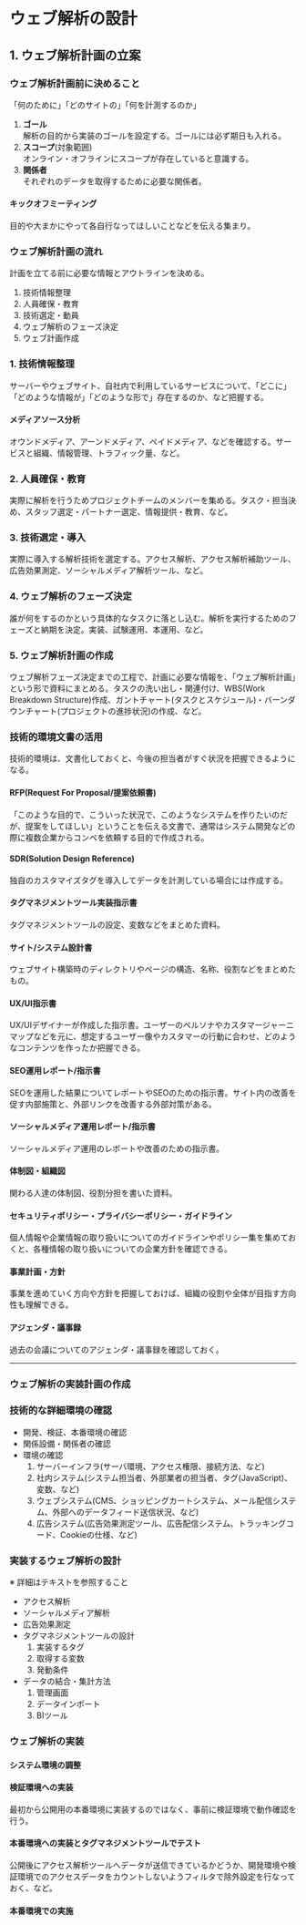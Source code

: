 # ウェブ解析の設計

## 1. ウェブ解析計画の立案

### ウェブ解析計画前に決めること
「何のために」「どのサイトの」「何を計測するのか」

1. **ゴール**<br>解析の目的から実装のゴールを設定する。ゴールには必ず期日も入れる。
2. **スコープ**(対象範囲)<br>オンライン・オフラインにスコープが存在していると意識する。
3. **関係者**<br>それぞれのデータを取得するために必要な関係者。

#### キックオフミーティング
目的や大まかにやって各自行なってほしいことなどを伝える集まり。

### ウェブ解析計画の流れ
計画を立てる前に必要な情報とアウトラインを決める。

1. 技術情報整理
2. 人員確保・教育
3. 技術選定・動員
4. ウェブ解析のフェーズ決定
5. ウェブ計画作成

### 1. 技術情報整理
サーバーやウェブサイト、自社内で利用しているサービスについて、「どこに」「どのような情報が」「どのような形で」存在するのか、など把握する。

#### メディアソース分析
オウンドメディア、アーンドメディア、ペイドメディア、などを確認する。サービスと組織、情報管理、トラフィック量、など。

### 2. 人員確保・教育
実際に解析を行うためプロジェクトチームのメンバーを集める。タスク・担当決め、スタッフ選定・パートナー選定、情報提供・教育、など。

### 3. 技術選定・導入
実際に導入する解析技術を選定する。アクセス解析、アクセス解析補助ツール、広告効果測定、ソーシャルメディア解析ツール、など。

### 4. ウェブ解析のフェーズ決定
誰が何をするのかという具体的なタスクに落とし込む。解析を実行するためのフェーズと納期を決定。実装、試験運用、本運用、など。

### 5. ウェブ解析計画の作成
ウェブ解析フェーズ決定までの工程で、計画に必要な情報を、「ウェブ解析計画」という形で資料にまとめる。タスクの洗い出し・関連付け、WBS(Work Breakdown Structure)作成、ガントチャート(タスクとスケジュール)・バーンダウンチャート(プロジェクトの進捗状況)の作成、など。

### 技術的環境文書の活用
技術的環境は、文書化しておくと、今後の担当者がすぐ状況を把握できるようになる。

#### RFP(Request For Proposal/提案依頼書)
「このような目的で、こういった状況で、このようなシステムを作りたいのだが、提案をしてほしい」ということを伝える文書で、通常はシステム開発などの際に複数企業からコンペを依頼する目的で作成される。

#### SDR(Solution Design Reference)
独自のカスタマイズタグを導入してデータを計測している場合には作成する。

#### タグマネジメントツール実装指示書
タグマネジメントツールの設定、変数などをまとめた資料。

#### サイト/システム設計書
ウェブサイト構築時のディレクトリやページの構造、名称、役割などをまとめたもの。

#### UX/UI指示書
UX/UIデザイナーが作成した指示書。ユーザーのペルソナやカスタマージャーニマップなどを元に、想定するユーザー像やカスタマーの行動に合わせ、どのようなコンテンツを作ったか把握できる。

#### SEO運用レポート/指示書
SEOを運用した結果についてレポートやSEOのための指示書。サイト内の改善を促す内部施策と、外部リンクを改善する外部対策がある。

#### ソーシャルメディア運用レポート/指示書
ソーシャルメディア運用のレポートや改善のための指示書。

#### 体制図・組織図
関わる人達の体制図、役割分担を書いた資料。

#### セキュリティポリシー・プライバシーポリシー・ガイドライン
個人情報や企業情報の取り扱いについてのガイドラインやポリシー集を集めておくと、各種情報の取り扱いについての企業方針を確認できる。

#### 事業計画・方針
事業を進めていく方向や方針を把握しておけば、組織の役割や全体が目指す方向性も理解できる。

#### アジェンダ・議事録
過去の会議についてのアジェンダ・議事録を確認しておく。

---

### ウェブ解析の実装計画の作成

### 技術的な詳細環境の確認

- 開発、検証、本番環境の確認
- 関係設備・関係者の確認
- 環境の確認
  1. サーバーインフラ(サーバ環境、アクセス権限、接続方法、など)
  2. 社内システム(システム担当者、外部業者の担当者、タグ(JavaScript)、変数、など)
  3. ウェブシステム(CMS、ショッピングカートシステム、メール配信システム、外部へのデータフィード送信状況、など)
  4. 広告システム(広告効果測定ツール、広告配信システム、トラッキングコード、Cookieの仕様、など)

### 実装するウェブ解析の設計
※ 詳細はテキストを参照すること

- アクセス解析
- ソーシャルメディア解析
- 広告効果測定
- タグマネジメントツールの設計
  1. 実装するタグ
  2. 取得する変数
  3. 発動条件
- データの結合・集計方法
  1. 管理画面
  2. データインポート
  3. BIツール

### ウェブ解析の実装

#### システム環境の調整

#### 検証環境への実装
最初から公開用の本番環境に実装するのではなく、事前に検証環境で動作確認を行う。

#### 本番環境への実装とタグマネジメントツールでテスト
公開後にアクセス解析ツールへデータが送信できているかどうか、開発環境や検証環境でのアクセスデータをカウントしないようフィルタで除外設定を行なっておく、など。

#### 本番環境での実施
